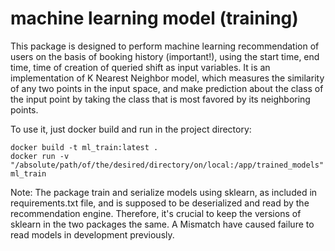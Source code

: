 # machine learning model (training)
This package is designed to perform machine learning recommendation of users on the basis of booking history (important!), using the start time, end time, time of creation of queried shift as input variables. It is an implementation of K Nearest Neighbor model, which measures the similarity of any two points in the input space, and make prediction about the class of the input point by taking the class that is most favored by its neighboring points. 

To use it, just docker build and run in the project directory:

    docker build -t ml_train:latest .
    docker run -v "/absolute/path/of/the/desired/directory/on/local:/app/trained_models"  ml_train

Note: The package train and serialize models using sklearn, as included in requirements.txt file, and is supposed to be deserialized and read by the recommendation engine. Therefore, it's crucial to keep the versions of sklearn in the two packages the same. A Mismatch have caused failure to read models in development previously.  
